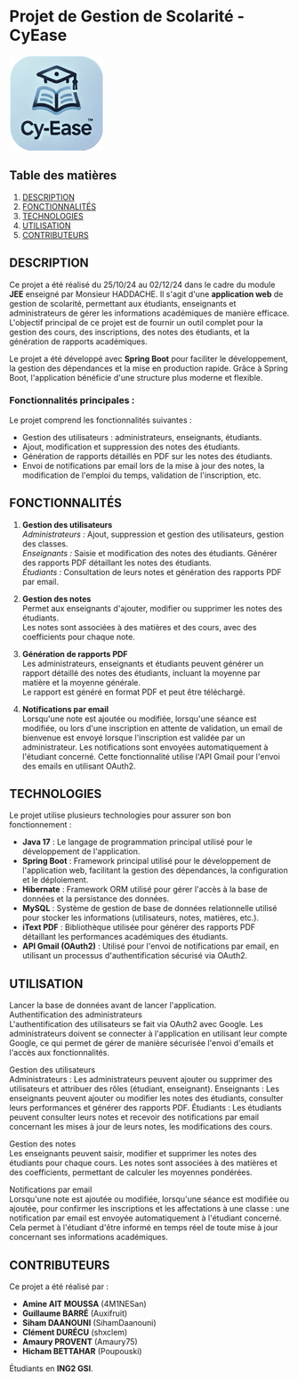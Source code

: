 # Projet de Gestion de Scolarité - **CyEase**

![alt_text](https://github.com/Auxifruit/ProjetGestionJEE/blob/main/logo.png)

## Table des matières
1. [DESCRIPTION](#description)
2. [FONCTIONNALITÉS](#fonctionnalités)
3. [TECHNOLOGIES](#technologies)
4. [UTILISATION](#utilisation)
5. [CONTRIBUTEURS](#contributeurs)

## DESCRIPTION
Ce projet a été réalisé du 25/10/24 au 02/12/24 dans le cadre du module **JEE** enseigné par Monsieur HADDACHE. Il s'agit d'une **application web** de gestion de scolarité, permettant aux étudiants, enseignants et administrateurs de gérer les informations académiques de manière efficace. L'objectif principal de ce projet est de fournir un outil complet pour la gestion des cours, des inscriptions, des notes des étudiants, et la génération de rapports académiques.

Le projet a été développé avec **Spring Boot** pour faciliter le développement, la gestion des dépendances et la mise en production rapide. Grâce à Spring Boot, l'application bénéficie d'une structure plus moderne et flexible.

### Fonctionnalités principales :
Le projet comprend les fonctionnalités suivantes :

- Gestion des utilisateurs : administrateurs, enseignants, étudiants.
- Ajout, modification et suppression des notes des étudiants.
- Génération de rapports détaillés en PDF sur les notes des étudiants.
- Envoi de notifications par email lors de la mise à jour des notes, la modification de l'emploi du temps, validation de l'inscription, etc.

## FONCTIONNALITÉS

1. **Gestion des utilisateurs**  
   _Administrateurs :_ Ajout, suppression et gestion des utilisateurs, gestion des classes.  
   _Enseignants :_ Saisie et modification des notes des étudiants. Générer des rapports PDF détaillant les notes des étudiants.  
   _Étudiants :_ Consultation de leurs notes et génération des rapports PDF par email.  

2. **Gestion des notes**  
   Permet aux enseignants d'ajouter, modifier ou supprimer les notes des étudiants.  
   Les notes sont associées à des matières et des cours, avec des coefficients pour chaque note.  

3. **Génération de rapports PDF**  
   Les administrateurs, enseignants et étudiants peuvent générer un rapport détaillé des notes des étudiants, incluant la moyenne par matière et la moyenne générale.  
   Le rapport est généré en format PDF et peut être téléchargé.  

4. **Notifications par email**  
   Lorsqu'une note est ajoutée ou modifiée, lorsqu'une séance est modifiée, ou lors d'une inscription en attente de validation, un email de bienvenue est envoyé lorsque l'inscription est validée par un administrateur. Les notifications sont envoyées automatiquement à l'étudiant concerné. Cette fonctionnalité utilise l'API Gmail pour l'envoi des emails en utilisant OAuth2.

## TECHNOLOGIES

Le projet utilise plusieurs technologies pour assurer son bon fonctionnement :

- **Java 17** : Le langage de programmation principal utilisé pour le développement de l'application.
- **Spring Boot** : Framework principal utilisé pour le développement de l'application web, facilitant la gestion des dépendances, la configuration et le déploiement.
- **Hibernate** : Framework ORM utilisé pour gérer l'accès à la base de données et la persistance des données.
- **MySQL** : Système de gestion de base de données relationnelle utilisé pour stocker les informations (utilisateurs, notes, matières, etc.).
- **iText PDF** : Bibliothèque utilisée pour générer des rapports PDF détaillant les performances académiques des étudiants.
- **API Gmail (OAuth2)** : Utilisé pour l'envoi de notifications par email, en utilisant un processus d'authentification sécurisé via OAuth2.

## UTILISATION
Lancer la base de données avant de lancer l'application.  
Authentification des administrateurs  
L'authentification des utilisateurs se fait via OAuth2 avec Google. Les administrateurs doivent se connecter à l'application en utilisant leur compte Google, ce qui permet de gérer de manière sécurisée l'envoi d'emails et l'accès aux fonctionnalités.

Gestion des utilisateurs  
Administrateurs : Les administrateurs peuvent ajouter ou supprimer des utilisateurs et attribuer des rôles (étudiant, enseignant).
Enseignants : Les enseignants peuvent ajouter ou modifier les notes des étudiants, consulter leurs performances et générer des rapports PDF.
Étudiants : Les étudiants peuvent consulter leurs notes et recevoir des notifications par email concernant les mises à jour de leurs notes, les modifications des cours.

Gestion des notes  
Les enseignants peuvent saisir, modifier et supprimer les notes des étudiants pour chaque cours. Les notes sont associées à des matières et des coefficients, permettant de calculer les moyennes pondérées.

Notifications par email    
Lorsqu'une note est ajoutée ou modifiée, lorsqu'une séance est modifiée ou ajoutée, pour confirmer les inscriptions et les affectations à une classe : une notification par email est envoyée automatiquement à l'étudiant concerné. Cela permet à l'étudiant d'être informé en temps réel de toute mise à jour concernant ses informations académiques.

## CONTRIBUTEURS
Ce projet a été réalisé par :

- **Amine AIT MOUSSA** (4M1NESan)
- **Guillaume BARRÉ** (Auxifruit)
- **Siham DAANOUNI** (SihamDaanouni)
- **Clément DURÉCU** (shxclem)
- **Amaury PROVENT** (Amaury75)
- **Hicham BETTAHAR** (Poupouski)

Étudiants en **ING2 GSI**.
